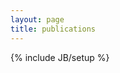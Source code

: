 ```yaml
---
layout: page
title: publications
---
```

{% include JB/setup %}

<script type="text/javascript">
  window.location.href = "/publications";
</script>
